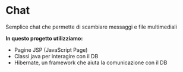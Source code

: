 # Chat
Semplice chat che permette di scambiare messaggi e file multimediali

<b>In questo progetto utilizziamo:</b> 
- Pagine JSP (JavaScript Page) 
- Classi java per interagire con il DB
- Hibernate, un framework che aiuta la comunicazione con il DB
